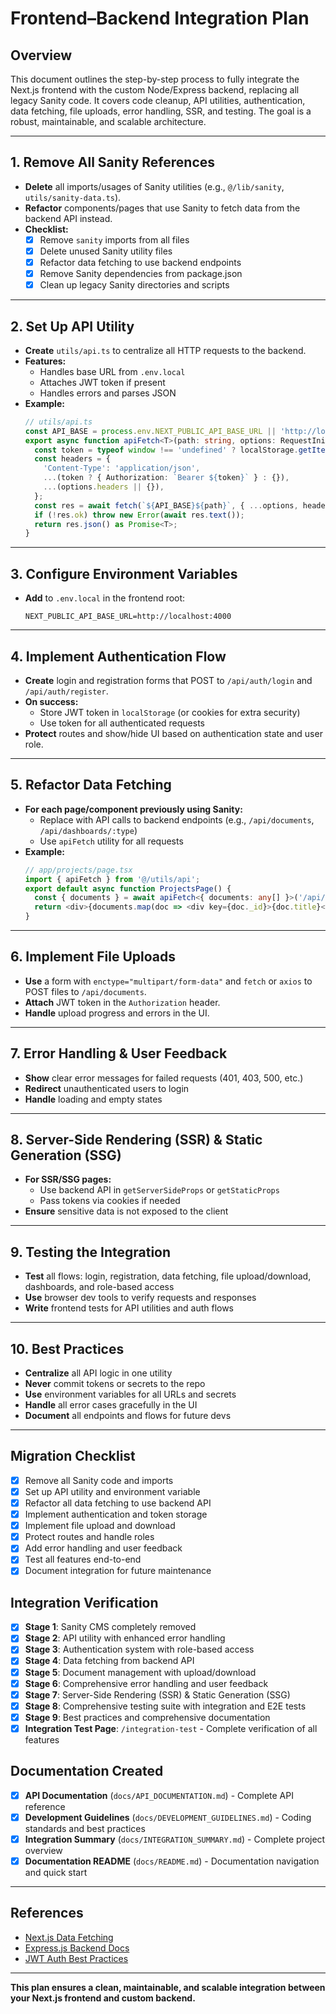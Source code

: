 # Frontend–Backend Integration Plan

## Overview
This document outlines the step-by-step process to fully integrate the Next.js frontend with the custom Node/Express backend, replacing all legacy Sanity code. It covers code cleanup, API utilities, authentication, data fetching, file uploads, error handling, SSR, and testing. The goal is a robust, maintainable, and scalable architecture.

---

## 1. Remove All Sanity References
- **Delete** all imports/usages of Sanity utilities (e.g., `@/lib/sanity`, `utils/sanity-data.ts`).
- **Refactor** components/pages that use Sanity to fetch data from the backend API instead.
- **Checklist:**
  - [x] Remove `sanity` imports from all files
  - [x] Delete unused Sanity utility files
  - [x] Refactor data fetching to use backend endpoints
  - [x] Remove Sanity dependencies from package.json
  - [x] Clean up legacy Sanity directories and scripts

---

## 2. Set Up API Utility
- **Create** `utils/api.ts` to centralize all HTTP requests to the backend.
- **Features:**
  - Handles base URL from `.env.local`
  - Attaches JWT token if present
  - Handles errors and parses JSON
- **Example:**
  ```ts
  // utils/api.ts
  const API_BASE = process.env.NEXT_PUBLIC_API_BASE_URL || 'http://localhost:4000';
  export async function apiFetch<T>(path: string, options: RequestInit = {}) {
    const token = typeof window !== 'undefined' ? localStorage.getItem('token') : null;
    const headers = {
      'Content-Type': 'application/json',
      ...(token ? { Authorization: `Bearer ${token}` } : {}),
      ...(options.headers || {}),
    };
    const res = await fetch(`${API_BASE}${path}`, { ...options, headers });
    if (!res.ok) throw new Error(await res.text());
    return res.json() as Promise<T>;
  }
  ```

---

## 3. Configure Environment Variables
- **Add** to `.env.local` in the frontend root:
  ```
  NEXT_PUBLIC_API_BASE_URL=http://localhost:4000
  ```

---

## 4. Implement Authentication Flow
- **Create** login and registration forms that POST to `/api/auth/login` and `/api/auth/register`.
- **On success:**
  - Store JWT token in `localStorage` (or cookies for extra security)
  - Use token for all authenticated requests
- **Protect** routes and show/hide UI based on authentication state and user role.

---

## 5. Refactor Data Fetching
- **For each page/component previously using Sanity:**
  - Replace with API calls to backend endpoints (e.g., `/api/documents`, `/api/dashboards/:type`)
  - Use `apiFetch` utility for all requests
- **Example:**
  ```ts
  // app/projects/page.tsx
  import { apiFetch } from '@/utils/api';
  export default async function ProjectsPage() {
    const { documents } = await apiFetch<{ documents: any[] }>('/api/documents?type=project');
    return <div>{documents.map(doc => <div key={doc._id}>{doc.title}</div>)}</div>;
  }
  ```

---

## 6. Implement File Uploads
- **Use** a form with `enctype="multipart/form-data"` and `fetch` or `axios` to POST files to `/api/documents`.
- **Attach** JWT token in the `Authorization` header.
- **Handle** upload progress and errors in the UI.

---

## 7. Error Handling & User Feedback
- **Show** clear error messages for failed requests (401, 403, 500, etc.)
- **Redirect** unauthenticated users to login
- **Handle** loading and empty states

---

## 8. Server-Side Rendering (SSR) & Static Generation (SSG)
- **For SSR/SSG pages:**
  - Use backend API in `getServerSideProps` or `getStaticProps`
  - Pass tokens via cookies if needed
- **Ensure** sensitive data is not exposed to the client

---

## 9. Testing the Integration
- **Test** all flows: login, registration, data fetching, file upload/download, dashboards, and role-based access
- **Use** browser dev tools to verify requests and responses
- **Write** frontend tests for API utilities and auth flows

---

## 10. Best Practices
- **Centralize** all API logic in one utility
- **Never** commit tokens or secrets to the repo
- **Use** environment variables for all URLs and secrets
- **Handle** all error cases gracefully in the UI
- **Document** all endpoints and flows for future devs

---

## Migration Checklist
- [x] Remove all Sanity code and imports
- [x] Set up API utility and environment variable
- [x] Refactor all data fetching to use backend API
- [x] Implement authentication and token storage
- [x] Implement file upload and download
- [x] Protect routes and handle roles
- [x] Add error handling and user feedback
- [x] Test all features end-to-end
- [x] Document integration for future maintenance

## Integration Verification
- [x] **Stage 1**: Sanity CMS completely removed
- [x] **Stage 2**: API utility with enhanced error handling
- [x] **Stage 3**: Authentication system with role-based access
- [x] **Stage 4**: Data fetching from backend API
- [x] **Stage 5**: Document management with upload/download
- [x] **Stage 6**: Comprehensive error handling and user feedback
- [x] **Stage 7**: Server-Side Rendering (SSR) & Static Generation (SSG)
- [x] **Stage 8**: Comprehensive testing suite with integration and E2E tests
- [x] **Stage 9**: Best practices and comprehensive documentation
- [x] **Integration Test Page**: `/integration-test` - Complete verification of all features

## Documentation Created
- [x] **API Documentation** (`docs/API_DOCUMENTATION.md`) - Complete API reference
- [x] **Development Guidelines** (`docs/DEVELOPMENT_GUIDELINES.md`) - Coding standards and best practices
- [x] **Integration Summary** (`docs/INTEGRATION_SUMMARY.md`) - Complete project overview
- [x] **Documentation README** (`docs/README.md`) - Documentation navigation and quick start

---

## References
- [Next.js Data Fetching](https://nextjs.org/docs/pages/building-your-application/data-fetching)
- [Express.js Backend Docs](https://expressjs.com/)
- [JWT Auth Best Practices](https://jwt.io/introduction/)

---

**This plan ensures a clean, maintainable, and scalable integration between your Next.js frontend and custom backend.** 